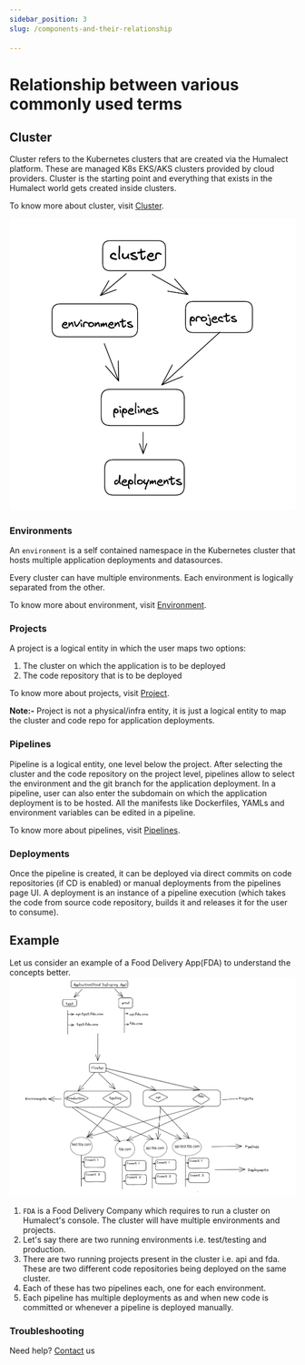 ```yaml
---
sidebar_position: 3
slug: /components-and-their-relationship

---
```


# Relationship between various commonly used terms

## Cluster
Cluster refers to the Kubernetes clusters that are created via the Humalect platform. These are managed K8s EKS/AKS clusters provided by cloud providers. Cluster is the starting point and everything that exists in the Humalect world gets created inside clusters.

To know more about cluster, visit [Cluster](./../docs/cluster-overview).

![image.png](./../static/img/components-relationship.png)

### Environments
An `environment` is a self contained namespace in the Kubernetes cluster that hosts multiple application deployments and datasources.

Every cluster can have multiple environments. Each environment is logically separated from the other.

To know more about environment, visit [Environment](./../docs/Environments/Overview).

### Projects

A project is a logical entity in which the user maps two options:
1. The cluster on which the application is to be deployed
2. The code repository that is to be deployed

To know more about projects, visit [Project](./../docs/projects/overview).

<b>Note:-</b> Project is not a physical/infra entity, it is just a logical entity to map the cluster and code repo for application deployments.

### Pipelines
Pipeline is a logical entity, one level below the project. After selecting the cluster and the code repository on the project level, pipelines allow to select the environment and the git branch for the application deployment. In a pipeline, user can also enter the subdomain on which the application deployment is to be hosted. All the manifests like Dockerfiles, YAMLs and environment variables can be edited in a pipeline.

To know more about pipelines, visit [Pipelines](./../docs/Pipelines/overview).

### Deployments
Once the pipeline is created, it can be deployed via direct commits on code repositories (if CD is enabled) or manual deployments from the pipelines page UI. A deployment is an instance of a pipeline execution (which takes the code from source code repository, builds it and releases it for the user to consume).
<!---
To know more about deployments, visit [Deployments](link-to-be-added).
--->
## Example
Let us consider an example of a Food Delivery App(FDA) to understand the concepts better.
![relationsip-example.png](./../static/img/relationship-example.png)
1. `FDA` is a Food Delivery Company which requires to run a cluster on Humalect's console. The cluster will have multiple environments and projects.
2. Let's say there are two running environments i.e. test/testing and production.
3. There are two running projects present in the cluster i.e. api and fda. These are two different code repositories being deployed on the same cluster.
4. Each of these has two pipelines each, one for each environment.
5. Each pipeline has multiple deployments as and when new code is committed or whenever a pipeline is deployed manually.


### Troubleshooting
Need help? [Contact](./../docs/Contact-us/reach-out-to-us) us

